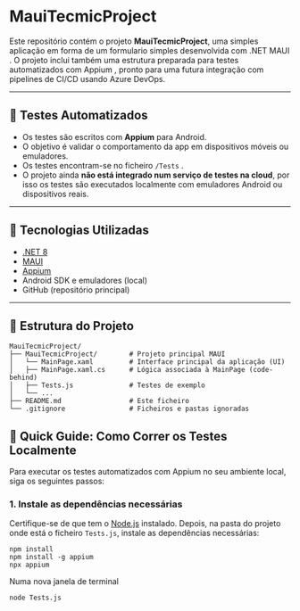 #  MauiTecmicProject

Este repositório contém o projeto **MauiTecmicProject**, uma simples aplicação em forma de um formulario simples desenvolvida com .NET MAUI . O projeto inclui também uma estrutura preparada para testes automatizados com Appium , pronto para uma futura integração com pipelines de CI/CD usando Azure DevOps.

---

## 🧪 Testes Automatizados

- Os testes são escritos com **Appium** para Android.
- O objetivo é validar o comportamento da app em dispositivos móveis ou emuladores.
- Os testes encontram-se no ficheiro `/Tests` .
- O projeto ainda **não está integrado num serviço de testes na cloud**, por isso os testes são executados localmente com emuladores Android ou dispositivos reais.

---

## 🔧 Tecnologias Utilizadas

- [.NET 8](https://dotnet.microsoft.com/en-us/download/dotnet/8.0)
- [MAUI](https://learn.microsoft.com/en-us/dotnet/maui/)
- [Appium](https://appium.io/)
- Android SDK e emuladores (local)
- GitHub (repositório principal)

---

## 📂 Estrutura do Projeto

```
MauiTecmicProject/
├── MauiTecmicProject/        # Projeto principal MAUI           
│   └── MainPage.xaml         # Interface principal da aplicação (UI) 
│   ├── MainPage.xaml.cs      # Lógica associada à MainPage (code-behind)                   
│   ├── Tests.js              # Testes de exemplo
│   └── ...
├── README.md                 # Este ficheiro
└── .gitignore                # Ficheiros e pastas ignoradas
```

## 🚀 Quick Guide: Como Correr os Testes Localmente

Para executar os testes automatizados com Appium no seu ambiente local, siga os seguintes passos:

### 1. Instale as dependências necessárias

Certifique-se de que tem o [Node.js](https://nodejs.org/) instalado. Depois, na pasta do projeto onde está o ficheiro `Tests.js`, instale as dependências necessárias:

```
npm install
npm install -g appium
npx appium
```
Numa nova janela de terminal

```
node Tests.js
```



